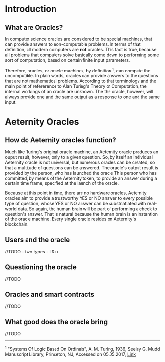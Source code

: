 # Introduction

## What are Oracles?

In computer science oracles are considered to be special machines, that can provide answers to non-computable problems. In terms of that definition, all modern computers are **not** oracles. This fact is true, because all problems that computers solve basically come down to performing some sort of computation, based on certain finite input parameters. 

Therefore, oracles, or oracle machines, by definition <sup>1</sup>, can compute the uncomputible. In plain words, oracles can provide answers to the questions that are not mathematical problems. According to that terminology and the main point of refererence to Alan Turing's Theory of Computation, the internal workings of an oracle are unknown. The the oracle, however, will always provide one and the same output as a response to one and the same input. 

# Aeternity Oracles

## How do Aeternity oracles function?
Much like Turing's original oracle machine, an Aeternity oracle produces an ouput result, however, only to a given question. So, by itself an individual Aeternity oracle is not universal, but numerous oracles can be created, so that a multitude of questions can be answered. The oracle's output result is provided by the person, who has launched the oracle This person who has committed, by means of the Aeternity token, to provide an answer during a certain time frame, specified at the launch of the oracle. 

Because at this point in time, there are no hardware oracles, Aeternity oracles aim to provide a trustworthy YES or NO answer to every possible type of question, whose YES or NO answer can be substnatiated with real-world data. So again, the human brain will be part of performing a check to question's answer. That is natural because the human brain is an instantion of the oracle machine. Every single oracle resides on Aeternity's blockchain.

## Users and the oracle
//TODO - two types - l & u

## Questioning the oracle 
//TODO

## Oracles and smart contracts
//TODO

## What good does the oracle bring
//TODO










***
<sup>1</sup> "Systems Of Logic Based On Ordinals", A. M. Turing, 1936, Seeley G. Mudd Manuscript Library,
Princeton, NJ, Accessed on 05.05.2017, [Link](http://www.dcc.fc.up.pt/~acm/turing-phd.pdf)



